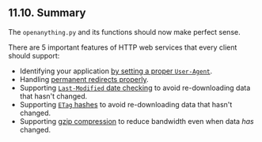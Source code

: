 

11.10. Summary
--------------

The `openanything.py` and its functions should now make perfect sense.

There are 5 important features of HTTP web services that every client
should support:

-   Identifying your application [by setting a proper
    `User-Agent`](user_agent.html "11.5. Setting the User-Agent").
-   Handling [permanent redirects
    properly](redirects.html "11.7. Handling redirects").
-   Supporting [`Last-Modified` date
    checking](etags.html "11.6. Handling Last-Modified and ETag") to
    avoid re-downloading data that hasn't changed.
-   Supporting [`ETag`
    hashes](etags.html#oa.etags.example "Example 11.9. Supporting ETag/If-None-Match")
    to avoid re-downloading data that hasn't changed.
-   Supporting [gzip
    compression](gzip_compression.html "11.8. Handling compressed data")
    to reduce bandwidth even when data *has* changed.

  

